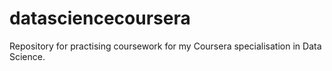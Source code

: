 datasciencecoursera
===================

Repository for practising coursework for my Coursera specialisation in Data Science.
